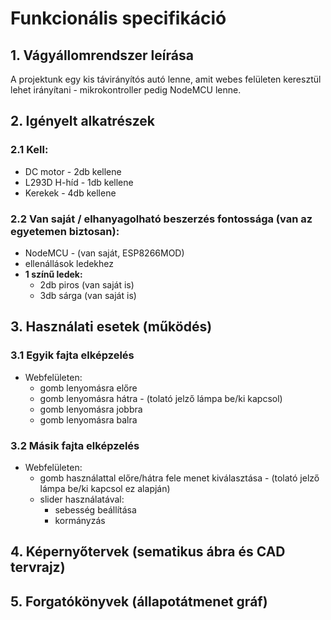 # Funkcionális specifikáció

## 1. Vágyállomrendszer leírása

A projektunk egy kis távirányítós autó lenne, amit webes felületen keresztül lehet irányítani - mikrokontroller pedig NodeMCU lenne.

## 2. Igényelt alkatrészek

### 2.1 Kell:

* DC motor - 2db kellene
* L293D H-híd - 1db kellene
* Kerekek - 4db kellene

### 2.2 Van saját / elhanyagolható beszerzés fontossága (van az egyetemen biztosan):

* NodeMCU - (van saját, ESP8266MOD)
* ellenállások ledekhez
* **1 színű ledek:**
  * 2db piros (van saját is)
  * 3db sárga (van saját is)

## 3. Használati esetek (működés)

### 3.1 Egyik fajta elképzelés

* Webfelületen:
  * gomb lenyomásra előre
  * gomb lenyomásra hátra - (tolató jelző lámpa be/ki kapcsol)
  * gomb lenyomásra jobbra
  * gomb lenyomásra balra  

### 3.2 Másik fajta elképzelés

* Webfelületen:
  * gomb használattal előre/hátra fele menet kiválasztása - (tolató jelző lámpa be/ki kapcsol ez alapján)
  * slider használatával:
    * sebesség beállítása
    * kormányzás    

## 4. Képernyőtervek (sematikus ábra és CAD tervrajz)

## 5. Forgatókönyvek (állapotátmenet gráf)
